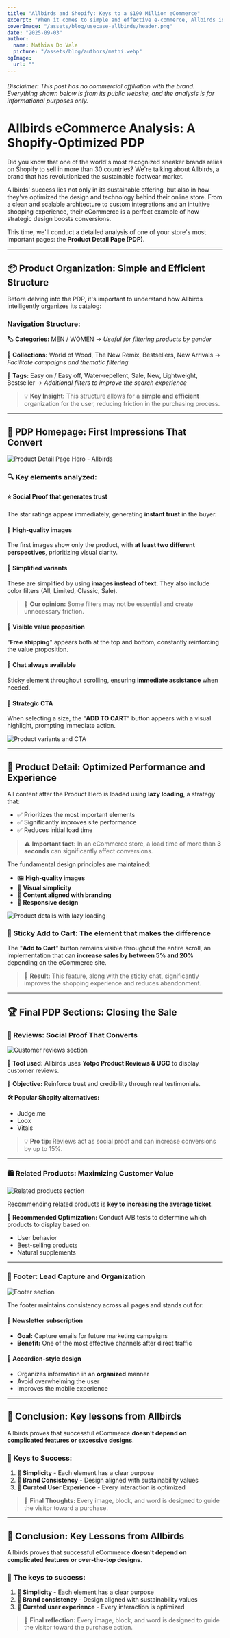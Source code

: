 ```yaml
---
title: "Allbirds and Shopify: Keys to a $190 Million eCommerce"
excerpt: "When it comes to simple and effective e-commerce, Allbirds is a clear benchmark. Its store, built on Shopify, combines minimalist design with a frictionless shopping experience."
coverImage: "/assets/blog/usecase-allbirds/header.png"
date: "2025-09-03"
author:
  name: Mathias Do Vale
  picture: "/assets/blog/authors/mathi.webp"
ogImage:
  url: ""
---
```

###### Disclaimer: This post has no commercial affiliation with the brand. Everything shown below is from its public website, and the analysis is for informational purposes only.
# Allbirds eCommerce Analysis: A Shopify-Optimized PDP
Did you know that one of the world's most recognized sneaker brands relies on Shopify to sell in more than 30 countries? We're talking about Allbirds, a brand that has revolutionized the sustainable footwear market.

Allbirds' success lies not only in its sustainable offering, but also in how they've optimized the design and technology behind their online store. From a clean and scalable architecture to custom integrations and an intuitive shopping experience, their eCommerce is a perfect example of how strategic design boosts conversions.

This time, we'll conduct a detailed analysis of one of your store's most important pages: the **Product Detail Page (PDP)**.

---

## 📦 Product Organization: Simple and Efficient Structure

Before delving into the PDP, it's important to understand how Allbirds intelligently organizes its catalog:

### Navigation Structure:

**🏷️ Categories:** MEN / WOMEN 
→ *Useful for filtering products by gender*

**📂 Collections:** World of Wood, The New Remix, Bestsellers, New Arrivals 
→ *Facilitate campaigns and thematic filtering*

**🔖 Tags:** Easy on / Easy off, Water-repellent, Sale, New, Lightweight, Bestseller 
→ *Additional filters to improve the search experience*

> 💡 **Key Insight:** This structure allows for a **simple and efficient** organization for the user, reducing friction in the purchasing process.

---

## 🎯 PDP Homepage: First Impressions That Convert

![Product Detail Page Hero - Allbirds](/assets/blog/usecase-allbirds/1.png)

### 🔍 Key elements analyzed:

#### ⭐ **Social Proof that generates trust**
The star ratings appear immediately, generating **instant trust** in the buyer.

#### 📸 **High-quality images**
The first images show only the product, with **at least two different perspectives**, prioritizing visual clarity.

#### 🎨 **Simplified variants**
These are simplified by using **images instead of text**. They also include color filters (All, Limited, Classic, Sale).

> 💭 **Our opinion:** Some filters may not be essential and create unnecessary friction.

#### 🚚 **Visible value proposition**
"**Free shipping**" appears both at the top and bottom, constantly reinforcing the value proposition.

#### 💬 **Chat always available**
Sticky element throughout scrolling, ensuring **immediate assistance** when needed.

#### 🛒 **Strategic CTA**
When selecting a size, the "**ADD TO CART**" button appears with a visual highlight, prompting immediate action.

![Product variants and CTA](/assets/blog/usecase-allbirds/2.png)

---

## 🚀 Product Detail: Optimized Performance and Experience

All content after the Product Hero is loaded using **lazy loading**, a strategy that:

- ✅ Prioritizes the most important elements
- ✅ Significantly improves site performance
- ✅ Reduces initial load time

> ⚠️ **Important fact:** In an eCommerce store, a load time of more than **3 seconds** can significantly affect conversions.

The fundamental design principles are maintained:
- 🖼️ **High-quality images**
- 🎯 **Visual simplicity**
- 🎨 **Content aligned with branding**
- 📱 **Responsive design**

![Product details with lazy loading](/assets/blog/usecase-allbirds/3.png)

### 📌 Sticky Add to Cart: The element that makes the difference

The "**Add to Cart**" button remains visible throughout the entire scroll, an implementation that can **increase sales by between 5% and 20%** depending on the eCommerce site.

> 🎯 **Result:** This feature, along with the sticky chat, significantly improves the shopping experience and reduces abandonment.

---

## 🏆 Final PDP Sections: Closing the Sale

### 💬 Reviews: Social Proof That Converts

![Customer reviews section](/assets/blog/usecase-allbirds/4.png)

**🔧 Tool used:** Allbirds uses **Yotpo Product Reviews & UGC** to display customer reviews.

**🎯 Objective:** Reinforce trust and credibility through real testimonials.

**🛠️ Popular Shopify alternatives:**
- Judge.me
- Loox
- Vitals

> 💡 **Pro tip:** Reviews act as social proof and can increase conversions by up to 15%.

---

### 🛍️ Related Products: Maximizing Customer Value

![Related products section](/assets/blog/usecase-allbirds/5.png)

Recommending related products is **key to increasing the average ticket**.

**🔬 Recommended Optimization:** Conduct A/B tests to determine which products to display based on:
- User behavior
- Best-selling products
- Natural supplements

---

### 🦶 Footer: Lead Capture and Organization

![Footer section](/assets/blog/usecase-allbirds/6.png)

The footer maintains consistency across all pages and stands out for:

#### 📧 **Newsletter subscription**
- **Goal:** Capture emails for future marketing campaigns
- **Benefit:** One of the most effective channels after direct traffic

#### 📱 **Accordion-style design**
- Organizes information in an **organized** manner
- Avoid overwhelming the user
- Improves the mobile experience

---

## 🎯 Conclusion: Key lessons from Allbirds

Allbirds proves that successful eCommerce **doesn't depend on complicated features or excessive designs**.

### 🔑 Keys to Success:

1. **🎯 Simplicity** - Each element has a clear purpose
2. **🎨 Brand Consistency** - Design aligned with sustainability values
3. **👤 Curated User Experience** - Every interaction is optimized

> 💭 **Final Thoughts:** Every image, block, and word is designed to guide the visitor toward a purchase.

---

## 🎯 Conclusion: Key Lessons from Allbirds
Allbirds proves that successful eCommerce **doesn't depend on complicated features or over-the-top designs**.

### 🔑 The keys to success:

1. **🎯 Simplicity** - Each element has a clear purpose
2. **🎨 Brand consistency** - Design aligned with sustainability values
3. **👤 Curated user experience** - Every interaction is optimized

> 💭 **Final reflection:** Every image, block, and word is designed to guide the visitor toward the purchase action.
